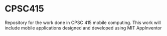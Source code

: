 # CPSC415
Repository for the work done in CPSC 415 mobile computing. This work will include mobile applications designed and developed using MIT AppInventor

